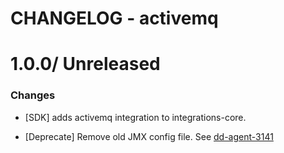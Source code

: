 # CHANGELOG - activemq

1.0.0/ Unreleased
==================

### Changes

* [SDK] adds activemq integration to integrations-core.

* [Deprecate] Remove old JMX config file. See [dd-agent-3141](https://github.com/datadog/dd-agent/issues/3141)
